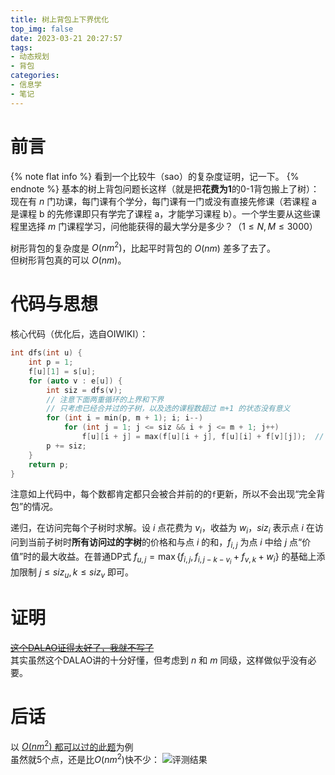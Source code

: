 ```yaml
---
title: 树上背包上下界优化
top_img: false
date: 2023-03-21 20:27:57
tags:
- 动态规划
- 背包
categories:
- 信息学
- 笔记
---
```

# 前言
{% note flat info %}
看到一个比较牛（sao）的复杂度证明，记一下。
{% endnote %}
基本的树上背包问题长这样（就是把**花费为1**的0-1背包搬上了树）：  
现在有 $n$ 门功课，每门课有个学分，每门课有一门或没有直接先修课（若课程 a 是课程 b 的先修课即只有学完了课程 a，才能学习课程 b）。一个学生要从这些课程里选择 $m$ 门课程学习，问他能获得的最大学分是多少？（$1 \leq N , M \leq 3000$）

树形背包的复杂度是 $O(nm^2)$，比起平时背包的 $O(nm)$ 差多了去了。  
但树形背包真的可以 $O(nm)$。
# 代码与思想
核心代码（优化后，选自OIWIKI）：
```c++
int dfs(int u) {
  	int p = 1;
  	f[u][1] = s[u];
  	for (auto v : e[u]) {
    	int siz = dfs(v);
    	// 注意下面两重循环的上界和下界
    	// 只考虑已经合并过的子树，以及选的课程数超过 m+1 的状态没有意义
    	for (int i = min(p, m + 1); i; i--)
    		for (int j = 1; j <= siz && i + j <= m + 1; j++)
    			f[u][i + j] = max(f[u][i + j], f[u][i] + f[v][j]);  // 转移方程
    	p += siz;
  	}
  	return p;
}
```
注意如上代码中，每个数都肯定都只会被合并前的的`f`更新，所以不会出现“完全背包”的情况。

递归，在访问完每个子树时求解。设 $i$ 点花费为 $v_i$，收益为 $w_i$，$siz_i$ 表示点 $i$ 在访问到当前子树时**所有访问过的字树**的价格和与点 $i$ 的和，$f_{i,j}$ 为点 $i$ 中给 $j$ 点“价值”时的最大收益。在普通DP式 $f_{u,j}=\max\{f_{i,j},f_{i,j-k-v_i}+f_{v,k}+w_i\}$ 的基础上添加限制 $j\leqslant{siz_u},k\leqslant{siz_v}$ 即可。  

# 证明
[~~这个DALAO证得太好了，我就不写了~~](https://blog.csdn.net/lyd_7_29/article/details/79854245)  
其实虽然这个DALAO讲的十分好懂，但考虑到 $n$ 和 $m$ 同级，这样做似乎没有必要。

# 后话
以 [$O(nm^2)$ 都可以过的此题](https://www.luogu.com.cn/problem/P2014#sub)为例  
虽然就5个点，还是比$O(nm^2)$快不少：
![评测结果](https://cdn.luogu.com.cn/upload/image_hosting/dv0keppz.png)